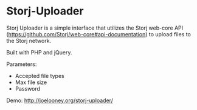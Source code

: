 Storj-Uploader
=================
Storj Uploader is a simple interface that utilizes the Storj web-core API (https://github.com/Storj/web-core#api-documentation) to upload files to the Storj network.  

Built with PHP and jQuery.

Parameters:
- Accepted file types
- Max file size
- Password


Demo: http://joelooney.org/storj-uploader/
